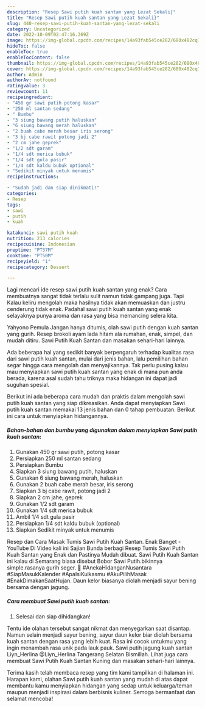 ```yaml
---
description: "Resep Sawi putih kuah santan yang Lezat Sekali}"
title: "Resep Sawi putih kuah santan yang Lezat Sekali}"
slug: 440-resep-sawi-putih-kuah-santan-yang-lezat-sekali
category: Uncategorized
date: 2022-10-09T02:47:16.369Z
image: https://img-global.cpcdn.com/recipes/14a93fab545ce282/680x482cq70/sawi-putih-kuah-santan-foto-resep-utama.jpg
hideToc: false
enableToc: true
enableTocContent: false
thumbnail: https://img-global.cpcdn.com/recipes/14a93fab545ce282/680x482cq70/sawi-putih-kuah-santan-foto-resep-utama.jpg
cover: https://img-global.cpcdn.com/recipes/14a93fab545ce282/680x482cq70/sawi-putih-kuah-santan-foto-resep-utama.jpg
author: Admin
authorAv: notfound
ratingvalue: 3
reviewcount: 11
recipeingredient:
- "450 gr sawi putih potong kasar"
- "250 ml santan sedang"
- " Bumbu"
- "3 siung bawang putih haluskan"
- "6 siung bawang merah haluskan"
- "2 buah cabe merah besar iris serong"
- "3 bj cabe rawit potong jadi 2"
- "2 cm jahe geprek"
- "1/2 sdt garam"
- "1/4 sdt merica bubuk"
- "1/4 sdt gula pasir"
- "1/4 sdt kaldu bubuk optional"
- "Sedikit minyak untuk menumis"
recipeinstructions:

- "Sudah jadi dan siap dinikmati!"
categories:
- Resep
tags:
- sawi
- putih
- kuah

katakunci: sawi putih kuah 
nutrition: 213 calories
recipecuisine: Indonesian
preptime: "PT37M"
cooktime: "PT50M"
recipeyield: "1"
recipecategory: Dessert

---
```



Lagi mencari ide resep sawi putih kuah santan yang enak? Cara membuatnya sangat tidak terlalu sulit namun tidak gampang juga. Tapi Kalau keliru mengolah maka hasilnya tidak akan memuaskan dan justru cenderung tidak enak. Padahal sawi putih kuah santan yang enak selayaknya punya aroma dan rasa yang bisa memancing selera kita.


Yahyono Pemula Jangan hanya ditumis, olah sawi putih dengan kuah santan yang gurih. Resep brokoli ayam lada hitam ala rumahan, enak, simpel, dan mudah ditiru. Sawi Putih Kuah Santan dan masakan sehari-hari lainnya.

Ada beberapa hal yang sedikit banyak berpengaruh terhadap kualitas rasa dari sawi putih kuah santan, mulai dari jenis bahan, lalu pemilihan bahan segar hingga cara mengolah dan menyajikannya. Tak perlu pusing kalau mau menyiapkan sawi putih kuah santan yang enak di mana pun anda berada, karena asal sudah tahu triknya maka hidangan ini dapat jadi suguhan spesial.


Berikut ini ada beberapa cara mudah dan praktis dalam mengolah sawi putih kuah santan yang siap dikreasikan. Anda dapat menyiapkan Sawi putih kuah santan memakai 13 jenis bahan dan 0 tahap pembuatan. Berikut ini cara untuk menyiapkan hidangannya.

<!--inarticleads1-->

##### Bahan-bahan dan bumbu yang digunakan dalam menyiapkan Sawi putih kuah santan:

1. Gunakan 450 gr sawi putih, potong kasar
1. Persiapkan 250 ml santan sedang
1. Persiapkan  Bumbu
1. Siapkan 3 siung bawang putih, haluskan
1. Gunakan 6 siung bawang merah, haluskan
1. Gunakan 2 buah cabe merah besar, iris serong
1. Siapkan 3 bj cabe rawit, potong jadi 2
1. Siapkan 2 cm jahe, geprek
1. Gunakan 1/2 sdt garam
1. Gunakan 1/4 sdt merica bubuk
1. Ambil 1/4 sdt gula pasir
1. Persiapkan 1/4 sdt kaldu bubuk (optional)
1. Siapkan Sedikit minyak untuk menumis


Resep dan Cara Masak Tumis Sawi Putih Kuah Santan. Enak Banget - YouTube Di Video kali ini Sajian Bunda berbagi Resep Tumis Sawi Putih Kuah Santan yang Enak dan Pastinya Mudah dibuat. Sawi Putih Kuah Santan ini kalau di Semarang biasa disebut Bobor Sawi Putih.bikinnya simple.rasanya gurih seger. 🍲 #AnekaHidanganNusantara #SiapMasukKalender #ApaIsiKulkasmu #AkuPilihMasak #EnakDimakanSaatHujan. Daun kelor biasanya diolah menjadi sayur bening bersama dengan jagung. 

<!--inarticleads2-->

##### Cara membuat Sawi putih kuah santan:


1. Selesai dan siap dihidangkan!

Tentu ide olahan tersebut sangat nikmat dan menyegarkan saat disantap. Namun selain menjadi sayur bening, sayur daun kelor biar diolah bersama kuah santan dengan rasa yang lebih kuat. Rasa ini cocok untukmu yang ingin menambah rasa unik pada lauk pauk. Sawi putih jagung kuah santan Liyn_Herlina @Liyn_Herlina Tangerang Selatan Bismillah. Lihat juga cara membuat Sawi Putih Kuah Santan Kuning dan masakan sehari-hari lainnya. 

Terima kasih telah membaca resep yang tim kami tampilkan di halaman ini. Harapan kami, olahan Sawi putih kuah santan yang mudah di atas dapat membantu kamu menyiapkan hidangan yang sedap untuk keluarga/teman maupun menjadi inspirasi dalam berbisnis kuliner. Semoga bermanfaat dan selamat mencoba!
